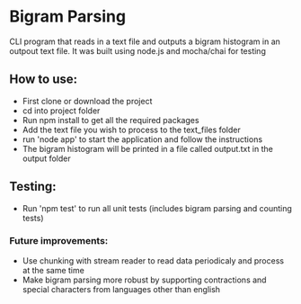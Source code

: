 # Bigram Parsing

CLI program that reads in a text file and outputs a bigram histogram in an outpout text file.
It was built using node.js and mocha/chai for testing

## How to use:
- First clone or download the project
- cd into project folder
- Run npm install to get all the required packages
- Add the text file you wish to process to the text_files folder
- run 'node app' to start the application and follow the instructions
- The bigram histogram will be printed in a file called output.txt in the output folder

## Testing:
- Run 'npm test' to run all unit tests (includes bigram parsing and counting tests)

### Future improvements:
- Use chunking with stream reader to read data periodicaly and process at the same time
- Make bigram parsing more robust by supporting contractions and special characters from languages other than english

